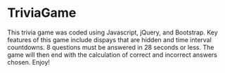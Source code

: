 # TriviaGame

This trivia game was coded using Javascript, jQuery, and Bootstrap.  Key features of this game include dispays that are hidden and time interval countdowns.  8 questions must be answered in 28 seconds or less.  The game will then end with the calculation of correct and incorrect answers chosen.  Enjoy!
